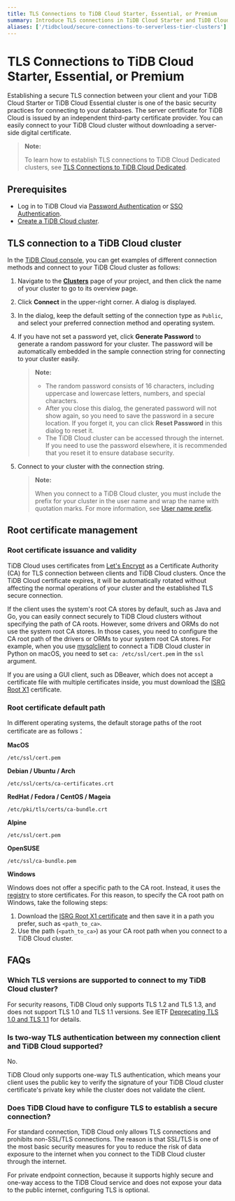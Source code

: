 ```yaml
---
title: TLS Connections to TiDB Cloud Starter, Essential, or Premium
summary: Introduce TLS connections in TiDB Cloud Starter and TiDB Cloud Essential.
aliases: ['/tidbcloud/secure-connections-to-serverless-tier-clusters']
---
```


# TLS Connections to TiDB Cloud Starter, Essential, or Premium

Establishing a secure TLS connection between your client and your TiDB Cloud Starter or TiDB Cloud Essential cluster is one of the basic security practices for connecting to your databases. The server certificate for TiDB Cloud is issued by an independent third-party certificate provider. You can easily connect to your TiDB Cloud cluster without downloading a server-side digital certificate.

> **Note:**
>
> To learn how to establish TLS connections to TiDB Cloud Dedicated clusters, see [TLS Connections to TiDB Cloud Dedicated](/tidb-cloud/tidb-cloud-tls-connect-to-dedicated.md).

## Prerequisites

- Log in to TiDB Cloud via [Password Authentication](/tidb-cloud/tidb-cloud-password-authentication.md) or [SSO Authentication](/tidb-cloud/tidb-cloud-sso-authentication.md).
- [Create a TiDB Cloud cluster](/tidb-cloud/tidb-cloud-quickstart.md).

## TLS connection to a TiDB Cloud cluster

In the [TiDB Cloud console](https://tidbcloud.com/), you can get examples of different connection methods and connect to your TiDB Cloud cluster as follows:

1. Navigate to the [**Clusters**](https://tidbcloud.com/project/clusters) page of your project, and then click the name of your cluster to go to its overview page.

2. Click **Connect** in the upper-right corner. A dialog is displayed.

3. In the dialog, keep the default setting of the connection type as `Public`, and select your preferred connection method and operating system.

4. If you have not set a password yet, click **Generate Password** to generate a random password for your cluster. The password will be automatically embedded in the sample connection string for connecting to your cluster easily.

    > **Note:**
    >
    > - The random password consists of 16 characters, including uppercase and lowercase letters, numbers, and special characters.
    > - After you close this dialog, the generated password will not show again, so you need to save the password in a secure location. If you forget it, you can click **Reset Password** in this dialog to reset it.
    > - The TiDB Cloud cluster can be accessed through the internet. If you need to use the password elsewhere, it is recommended that you reset it to ensure database security.

5. Connect to your cluster with the connection string.

    > **Note:**
    >
    > When you connect to a TiDB Cloud cluster, you must include the prefix for your cluster in the user name and wrap the name with quotation marks. For more information, see [User name prefix](/tidb-cloud/select-cluster-tier.md#user-name-prefix).

## Root certificate management

### Root certificate issuance and validity

TiDB Cloud uses certificates from [Let's Encrypt](https://letsencrypt.org/) as a Certificate Authority (CA) for TLS connection between clients and TiDB Cloud clusters. Once the TiDB Cloud certificate expires, it will be automatically rotated without affecting the normal operations of your cluster and the established TLS secure connection.

If the client uses the system's root CA stores by default, such as Java and Go, you can easily connect securely to TiDB Cloud clusters without specifying the path of CA roots. However, some drivers and ORMs do not use the system root CA stores. In those cases, you need to configure the CA root path of the drivers or ORMs to your system root CA stores. For example, when you use [mysqlclient](https://github.com/PyMySQL/mysqlclient) to connect a TiDB Cloud cluster in Python on macOS, you need to set `ca: /etc/ssl/cert.pem` in the `ssl` argument.

If you are using a GUI client, such as DBeaver, which does not accept a certificate file with multiple certificates inside, you must download the [ISRG Root X1](https://letsencrypt.org/certs/isrgrootx1.pem) certificate.

### Root certificate default path

In different operating systems, the default storage paths of the root certificate are as follows：

**MacOS**

```
/etc/ssl/cert.pem
```

**Debian / Ubuntu / Arch**

```
/etc/ssl/certs/ca-certificates.crt
```

**RedHat / Fedora / CentOS / Mageia**

```
/etc/pki/tls/certs/ca-bundle.crt
```

**Alpine**

```
/etc/ssl/cert.pem
```

**OpenSUSE**

```
/etc/ssl/ca-bundle.pem
```

**Windows**

Windows does not offer a specific path to the CA root. Instead, it uses the [registry](https://learn.microsoft.com/en-us/windows-hardware/drivers/install/local-machine-and-current-user-certificate-stores) to store certificates. For this reason, to specify the CA root path on Windows, take the following steps:

1. Download the [ISRG Root X1 certificate](https://letsencrypt.org/certs/isrgrootx1.pem) and then save it in a path you prefer, such as `<path_to_ca>`.
2. Use the path (`<path_to_ca>`) as your CA root path when you connect to a TiDB Cloud cluster.

## FAQs

### Which TLS versions are supported to connect to my TiDB Cloud cluster?

For security reasons, TiDB Cloud only supports TLS 1.2 and TLS 1.3, and does not support TLS 1.0 and TLS 1.1 versions. See IETF [Deprecating TLS 1.0 and TLS 1.1](https://datatracker.ietf.org/doc/rfc8996/) for details.

### Is two-way TLS authentication between my connection client and TiDB Cloud supported?

No.

TiDB Cloud only supports one-way TLS authentication, which means your client uses the public key to verify the signature of your TiDB Cloud cluster certificate's private key while the cluster does not validate the client.

### Does TiDB Cloud have to configure TLS to establish a secure connection?

For standard connection, TiDB Cloud only allows TLS connections and prohibits non-SSL/TLS connections. The reason is that SSL/TLS is one of the most basic security measures for you to reduce the risk of data exposure to the internet when you connect to the TiDB Cloud cluster through the internet.

For private endpoint connection, because it supports highly secure and one-way access to the TiDB Cloud service and does not expose your data to the public internet, configuring TLS is optional.
